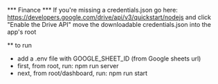 *** Finance ***
If you're missing a credentials.json go here: https://developers.google.com/drive/api/v3/quickstart/nodejs and click "Enable the Drive API" move the downloadable credentials.json into the app's root



** to run
- add a .env file with GOOGLE_SHEET_ID (from Google sheets url)
- first, from root, run: npm run server
- next, from root/dashboard, run: npm run start